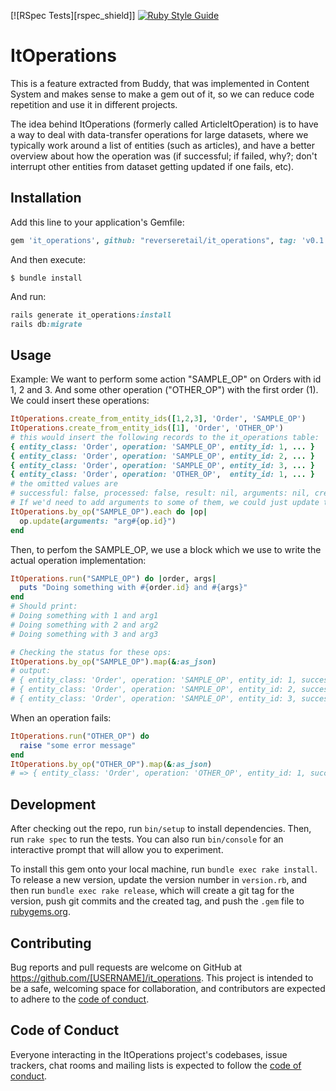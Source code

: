 [![RSpec Tests][rspec_shield]]
[![Ruby Style Guide](https://img.shields.io/badge/code_style-rubocop-brightgreen.svg)](https://github.com/rubocop/rubocop)
# ItOperations
This is a feature extracted from Buddy, that was implemented in Content System and makes sense to make a gem out of it, so we can reduce code repetition and use it in different projects.

The idea behind ItOperations (formerly called ArticleItOperation) is to have a way to deal with data-transfer operations for large datasets, where we typically work around a list of entities (such as articles), and have a better overview about how the operation was (if successful; if failed, why?; don't interrupt other entities from dataset getting updated if one fails, etc).

## Installation

Add this line to your application's Gemfile:

```ruby
gem 'it_operations', github: "reverseretail/it_operations", tag: 'v0.1.0'
```

And then execute:

    $ bundle install

And run:
```ruby
rails generate it_operations:install
rails db:migrate
```

## Usage

Example:
We want to perform some action "SAMPLE_OP" on Orders with id 1, 2 and 3. And some other operation ("OTHER_OP") with the first order (1).
We could insert these operations:
```ruby
ItOperations.create_from_entity_ids([1,2,3], 'Order', 'SAMPLE_OP')
ItOperations.create_from_entity_ids([1], 'Order', 'OTHER_OP')
# this would insert the following records to the it_operations table:
{ entity_class: 'Order', operation: 'SAMPLE_OP', entity_id: 1, ... }
{ entity_class: 'Order', operation: 'SAMPLE_OP', entity_id: 2, ... }
{ entity_class: 'Order', operation: 'SAMPLE_OP', entity_id: 3, ... }
{ entity_class: 'Order', operation: 'OTHER_OP',  entity_id: 1, ... }
# the omitted values are
# successful: false, processed: false, result: nil, arguments: nil, created_at: <current datetime>, updated_at: <current datetime>
# If we'd need to add arguments to some of them, we could just update those records:
ItOperations.by_op("SAMPLE_OP").each do |op|
  op.update(arguments: "arg#{op.id}")
end
```
Then, to perfom the SAMPLE_OP, we use a block which we use to write the actual operation implementation:
```ruby
ItOperations.run("SAMPLE_OP") do |order, args|
  puts "Doing something with #{order.id} and #{args}"
end
# Should print:
# Doing something with 1 and arg1
# Doing something with 2 and arg2
# Doing something with 3 and arg3

# Checking the status for these ops:
ItOperations.by_op("SAMPLE_OP").map(&:as_json)
# output:
# { entity_class: 'Order', operation: 'SAMPLE_OP', entity_id: 1, successful: true, processed: true, result: 'done', arguments: 'arg1', created_at: <datetime when was created>, updated_at: <datetime when was executed> }
# { entity_class: 'Order', operation: 'SAMPLE_OP', entity_id: 2, successful: true, processed: true, result: 'done', arguments: 'arg2', created_at: <datetime when was created>, updated_at: <datetime when was executed> }
# { entity_class: 'Order', operation: 'SAMPLE_OP', entity_id: 3, successful: true, processed: true, result: 'done', arguments: 'arg3', created_at: <datetime when was created>, updated_at: <datetime when was executed> }
```
When an operation fails:
```ruby
ItOperations.run("OTHER_OP") do
  raise "some error message"
end
ItOperations.by_op("OTHER_OP").map(&:as_json)
# => { entity_class: 'Order', operation: 'OTHER_OP', entity_id: 1, successful: false, processed: true, result: 'some error message', arguments: nil, created_at: <datetime when was created>, updated_at: <datetime when was executed> }
```

## Development

After checking out the repo, run `bin/setup` to install dependencies. Then, run `rake spec` to run the tests. You can also run `bin/console` for an interactive prompt that will allow you to experiment.

To install this gem onto your local machine, run `bundle exec rake install`. To release a new version, update the version number in `version.rb`, and then run `bundle exec rake release`, which will create a git tag for the version, push git commits and the created tag, and push the `.gem` file to [rubygems.org](https://rubygems.org).

## Contributing

Bug reports and pull requests are welcome on GitHub at https://github.com/[USERNAME]/it_operations. This project is intended to be a safe, welcoming space for collaboration, and contributors are expected to adhere to the [code of conduct](https://github.com/[USERNAME]/it_operations/blob/master/CODE_OF_CONDUCT.md).

## Code of Conduct

Everyone interacting in the ItOperations project's codebases, issue trackers, chat rooms and mailing lists is expected to follow the [code of conduct](https://github.com/[USERNAME]/it_operations/blob/master/CODE_OF_CONDUCT.md).
